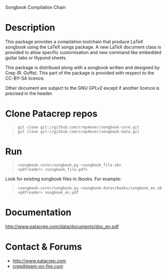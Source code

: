 Songbook Compilation Chain

# Description
This package provides a compilation toolchain that produce LaTeX
songbook using the LaTeX songs package. A new LaTeX document class is
provided to allow specific customisation and new command like embedded
guitar tabs or lilypond sheets.

This package is distribued along with a songbook written and designed
by Crep (R. Goffe). This part of the package is provided with respect
to the CC-BY-SA licence.

Other document are subject to the GNU GPLv2 except if another licence
is precised in the header.

# Clone Patacrep repos

>     git clone git://github.com/crep4ever/songbook-core.git
>     git clone git://github.com/crep4ever/songbook-data.git

# Run

>     <songbook-core>/songbook.py <songbook_file.sb>
>     <pdfreader> <songbook_file.pdf>

Look for existing songbook files in <songbook-data>/books. For example:

>     <songbook-core>/songbook.py <songbook-data>/books/songbook_en.sb
>     <pdfreader> songbook_en.pdf


# Documentation
   http://www.patacrep.com/data/documents/doc_en.pdf

# Contact & Forums
* http://www.patacrep.com
* crep@team-on-fire.com
